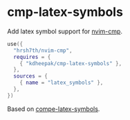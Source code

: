 # cmp-latex-symbols

Add latex symbol support for [nvim-cmp](https://github.com/hrsh7th/nvim-cmp).

```lua
use({
  "hrsh7th/nvim-cmp",
  requires = {
    { "kdheepak/cmp-latex-symbols" },
  },
  sources = {
    { name = "latex_symbols" },
  },
})
```

Based on [compe-latex-symbols](https://github.com/GoldsteinE/compe-latex-symbols/).
